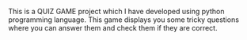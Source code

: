 This is a QUIZ GAME project which I have developed using python programming language.
This game displays you some tricky questions where you can answer them and check them if they are correct.
